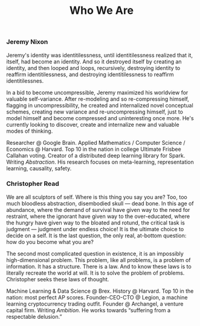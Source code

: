 ﻿---
layout: post
title: Who We Are
landing-title: 'Who We Are'
nav-menu: true
description: null
image: null
author: null
show_tile: false
---

### Jeremy Nixon
Jeremy's identity was identitilessness, until identitilessness realized that it, itself, had become an identity. And so it destroyed itself by creating an identity, and then looped and loops, recursively, destroying identity to reaffirm identitilessness, and destroying identitilessness to reaffirm identitilessnes.

In a bid to become uncompressible, Jeremy maximized his worldview for valuable self-variance. After re-modeling and so re-compressing himself, flagging in uncompressibility, he created and internalized novel conceptual schemes, creating new variance and re-uncompressing himself, just to model himself and become compressed and uninteresting once more. He's currently looking to discover, create and internalize new and valuable modes of thinking.

Researcher @ Google Brain. Applied Mathematics / Computer Science / Economics @ Harvard. Top 10 in the nation in college Ultimate Frisbee Callahan voting. Creator of a distributed deep learning library for Spark. Writing *Abstraction*. His research focuses on meta-learning, representation learning, causality, safety.
  
### Christopher Read
We are all sculptors of self. Where is this thing you say you are? Too, too much bloodless abstraction, disembodied skull — dead bone. In this age of abundance, where the demand of survival have given way to the need for restraint, where the ignorant have given way to the over-educated, where the hungry have given way to the bloated and rotund, the critical task is judgment — judgment under endless choice! It is the ultimate choice to decide on a self. It is the last question, the only real, at-bottom question: how do you become what you are?

The second most complicated question in existence, it is an impossibly high-dimensional problem. This problem, like all problems, is a problem of information. It has a structure. There is a law. And to know these laws is to literally recreate the world at will. It is to solve the problem of problems. Christopher seeks these laws of thought.

Machine Learning & Data Science @ Brex. History @ Harvard. Top 10 in the nation: most perfect AP scores. Founder-CEO-CTO @ Legion, a machine learning cryptocurrency trading outfit. Founder @ Archangel, a venture capital firm. Writing *Ambition*. He works towards “suffering from a respectable delusion.”